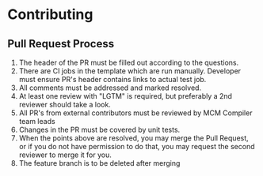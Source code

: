 # Contributing

## Pull Request Process

1. The header of the PR must be filled out according to the questions.
2. There are CI jobs in the template which are run manually. 
   Developer must ensure PR's header contains links to actual test job.
3. All comments must be addressed and marked resolved. 
4. At least one review with "LGTM" is required, but preferably a 2nd reviewer should take a look.
5. All PR's from external contributors must be reviewed by MCM Compiler team leads
6. Changes in the PR must be covered by unit tests.
7. When the points above are resolved, you may merge the Pull Request, or
   if you do not have permission to do that, you may request the second reviewer
   to merge it for you.
8. The feature branch is to be deleted after merging
